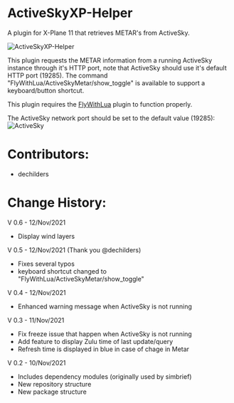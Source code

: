 # ActiveSkyXP-Helper
A plugin for X-Plane 11 that retrieves METAR's from ActiveSky.

![ActiveSkyXP-Helper](https://user-images.githubusercontent.com/49170559/141523047-2dad5382-0a45-4cce-80d2-227852b76754.PNG)

This plugin requests the METAR information from a running ActiveSky instance through it's HTTP port, note that ActiveSky should use it's default HTTP port (19285).
The command "FlyWithLua/ActiveSkyMetar/show_toggle" is available to support a keyboard/button shortcut.

This plugin requires the [FlyWithLua](https://forums.x-plane.org/index.php?/files/file/38445-flywithlua-ng-next-generation-edition-for-x-plane-11-win-lin-mac/) plugin to function properly.

The ActiveSky network port should be set to the default value (19285):
![ActiveSky](https://user-images.githubusercontent.com/49170559/141481241-06ff8726-20b8-4efd-be93-c7e660759b9a.PNG)


# Contributors:
- dechilders 

# Change History:

V 0.6 - 12/Nov/2021
- Display wind layers

V 0.5 - 12/Nov/2021 (Thank you @dechilders)
- Fixes several typos
- keyboard shortcut changed to "FlyWithLua/ActiveSkyMetar/show_toggle"

V 0.4 - 12/Nov/2021
- Enhanced warning message when ActiveSky is not running

V 0.3 - 11/Nov/2021
- Fix freeze issue that happen when ActiveSky is not running
- Add feature to display Zulu time of last update/query
- Refresh time is displayed in blue in case of chage in Metar


V 0.2 - 10/Nov/2021
- Includes dependency modules (originally used by simbrief)
- New repository structure
- New package structure

